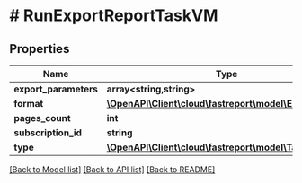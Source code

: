 # # RunExportReportTaskVM

## Properties

Name | Type | Description | Notes
------------ | ------------- | ------------- | -------------
**export_parameters** | **array<string,string>** |  | [optional]
**format** | [**\OpenAPI\Client\cloud\fastreport\model\ExportFormat**](ExportFormat.md) |  | [optional]
**pages_count** | **int** |  | [optional]
**subscription_id** | **string** |  | [optional]
**type** | [**\OpenAPI\Client\cloud\fastreport\model\TaskType**](TaskType.md) |  | [optional]

[[Back to Model list]](../../README.md#models) [[Back to API list]](../../README.md#endpoints) [[Back to README]](../../README.md)

